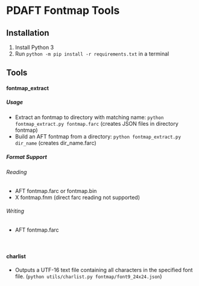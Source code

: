 PDAFT Fontmap Tools
===================

## Installation
1. Install Python 3
2. Run `python -m pip install -r requirements.txt` in a terminal

## Tools
#### fontmap_extract
 ##### Usage
 - Extract an fontmap to directory with matching name: `python fontmap_extract.py fontmap.farc`
     (creates JSON files in directory fontmap)
 - Build an AFT fontmap from a directory: `python fontmap_extract.py dir_name`
     (creates dir_name.farc)
 
 ##### Format Support
 ###### Reading
 - AFT fontmap.farc or fontmap.bin
 - X fontmap.fnm (direct farc reading not supported)
 
 ###### Writing
 - AFT fontmap.farc

　

#### charlist
 - Outputs a UTF-16 text file containing all characters in the specified font file.
     (`python utils/charlist.py fontmap/font9_24x24.json`)